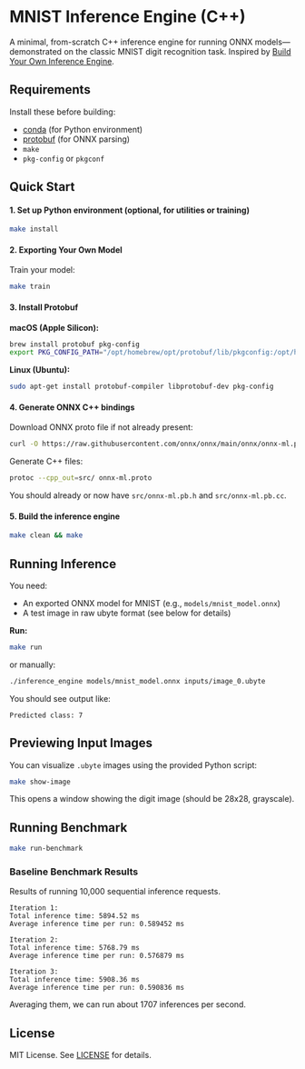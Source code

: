 # MNIST Inference Engine (C++)

A minimal, from-scratch C++ inference engine for running ONNX models—demonstrated on the classic MNIST digit recognition task.
Inspired by [Build Your Own Inference Engine](https://michalpitr.substack.com/p/build-your-own-inference-engine-from).

## Requirements

Install these before building:

- [conda](https://docs.conda.io/en/latest/) (for Python environment)
- [protobuf](https://developers.google.com/protocol-buffers) (for ONNX parsing)
- `make`
- `pkg-config` or `pkgconf`

## Quick Start

#### 1. **Set up Python environment (optional, for utilities or training)**

```bash
make install
```

#### 2. **Exporting Your Own Model**

Train your model:

```bash
make train
```

#### 3. **Install Protobuf**

**macOS (Apple Silicon):**

```bash
brew install protobuf pkg-config
export PKG_CONFIG_PATH="/opt/homebrew/opt/protobuf/lib/pkgconfig:/opt/homebrew/opt/abseil/lib/pkgconfig:$PKG_CONFIG_PATH"
```

**Linux (Ubuntu):**

```bash
sudo apt-get install protobuf-compiler libprotobuf-dev pkg-config
```

#### 4. **Generate ONNX C++ bindings**

Download ONNX proto file if not already present:

```bash
curl -O https://raw.githubusercontent.com/onnx/onnx/main/onnx/onnx-ml.proto
```

Generate C++ files:

```bash
protoc --cpp_out=src/ onnx-ml.proto
```

You should already or now have `src/onnx-ml.pb.h` and `src/onnx-ml.pb.cc`.

#### 5. **Build the inference engine**

```bash
make clean && make
```

## Running Inference

You need:

- An exported ONNX model for MNIST (e.g., `models/mnist_model.onnx`)
- A test image in raw ubyte format (see below for details)

**Run:**

```bash
make run
```

or manually:

```bash
./inference_engine models/mnist_model.onnx inputs/image_0.ubyte
```

You should see output like:

```
Predicted class: 7
```

## Previewing Input Images

You can visualize `.ubyte` images using the provided Python script:

```bash
make show-image
```

This opens a window showing the digit image (should be 28x28, grayscale).

## Running Benchmark

```bash
make run-benchmark
```

### Baseline Benchmark Results

Results of running 10,000 sequential inference requests.

```
Iteration 1:
Total inference time: 5894.52 ms
Average inference time per run: 0.589452 ms

Iteration 2:
Total inference time: 5768.79 ms
Average inference time per run: 0.576879 ms

Iteration 3:
Total inference time: 5908.36 ms
Average inference time per run: 0.590836 ms
```

Averaging them, we can run about 1707 inferences per second.

## License

MIT License. See [LICENSE](LICENSE) for details.
